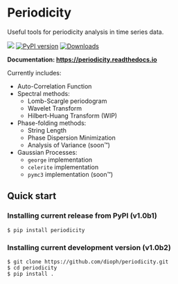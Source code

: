 # Periodicity

Useful tools for periodicity analysis in time series data.

[![](https://github.com/dioph/periodicity/workflows/periodicity-tests/badge.svg)](https://github.com/dioph/periodicity/actions?query=branch%3Amaster)
[![PyPI version](https://badge.fury.io/py/periodicity.svg)](https://badge.fury.io/py/periodicity)
[![Downloads](https://pepy.tech/badge/periodicity)](https://pepy.tech/project/periodicity)

__Documentation: https://periodicity.readthedocs.io__

Currently includes:
* Auto-Correlation Function
* Spectral methods:
    * Lomb-Scargle periodogram
    * Wavelet Transform
    * Hilbert-Huang Transform (WIP)
* Phase-folding methods:
    * String Length
    * Phase Dispersion Minimization
    * Analysis of Variance (soon™)
* Gaussian Processes:
    * `george` implementation
    * `celerite` implementation
    * `pymc3` implementation (soon™)

## Quick start
### Installing current release from PyPI (v1.0b1)
    $ pip install periodicity
### Installing current development version (v1.0b2)
    $ git clone https://github.com/dioph/periodicity.git
    $ cd periodicity
    $ pip install .
